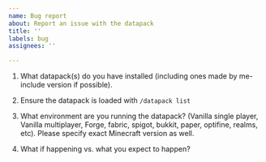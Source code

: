 ```yaml
---
name: Bug report
about: Report an issue with the datapack
title: ''
labels: bug
assignees: ''

---
```


1. What datapack(s) do you have installed (including ones made by me- include version if possible).

2. Ensure the datapack is loaded  with `/datapack list`

3. What environment are you running the datapack? (Vanilla single player, Vanilla multiplayer, Forge, fabric, spigot, bukkit, paper, optifine, realms, etc). Please specify exact Minecraft version as well.

4. What if happening vs. what you expect to happen?
